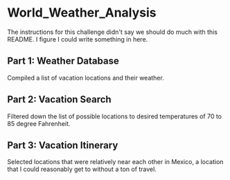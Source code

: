# World_Weather_Analysis

The instructions for this challenge didn't say we should do much with this README.  I 
figure I could write something in here.

## Part 1: Weather Database
Compiled a list of vacation locations and their weather.  

## Part 2: Vacation Search
Filtered down the list of possible locations to desired temperatures of 70 to 85 degree Fahrenheit.

## Part 3: Vacation Itinerary
Selected locations that were relatively near each other in Mexico, a location that I could reasonably get to without a 
ton of travel.